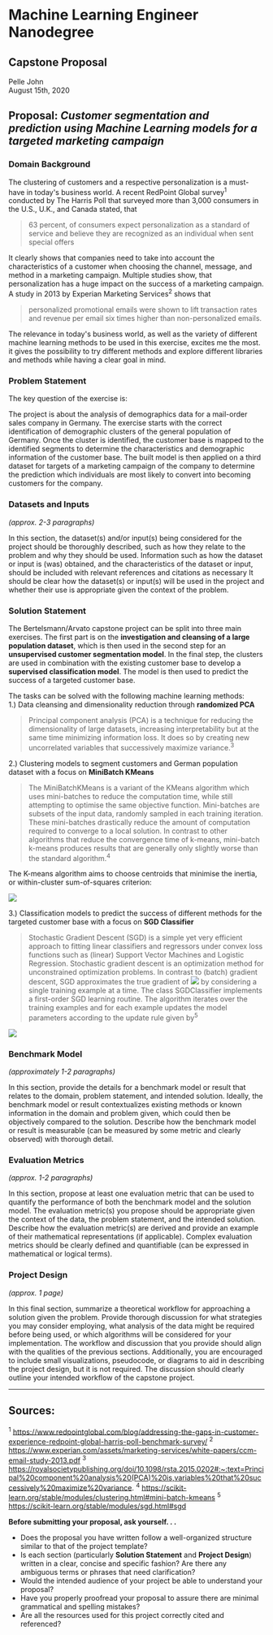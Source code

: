 
# Machine Learning Engineer Nanodegree
## Capstone Proposal
Pelle John</br>
August 15th, 2020

## Proposal: *Customer segmentation and prediction using Machine Learning models for a targeted marketing campaign*

### Domain Background

The clustering of customers and a respective personalization is a must-have in today's business world. A recent RedPoint Global survey<sup>1</sup> conducted by The Harris Poll that surveyed more than 3,000 consumers in the U.S., U.K., and Canada stated, that

> 63 percent, of consumers expect personalization as a standard of service and believe they are recognized as an individual when sent special offers

 It clearly shows that companies need to take into account the characteristics of a customer when choosing the channel, message, and method in a marketing campaign. Multiple studies show, that personalization has a 
 huge impact on the success of a marketing campaign. A study in 2013 by Experian Marketing Services<sup>2</sup> shows that
 
 > personalized promotional emails were shown to lift transaction rates and revenue per email six times higher than non-personalized emails.
 
 The relevance in today's business world, as well as the variety of different machine learning methods to be used in this exercise, excites me the most. it gives the possibility to try different methods and explore different libraries and methods while having a clear goal in mind. 
 
### Problem Statement

The key question of the exercise is:

The project is about the analysis of demographics data for a mail-order sales company in Germany. The exercise starts with the correct identification of demographic clusters of the general population of Germany. Once the cluster is identified,  the customer base is mapped to the identified segments to determine the characteristics and demographic information of the customer base. The built model is then applied on a third dataset for targets of a marketing campaign of the company to determine the prediction which individuals are most likely to convert into becoming customers for the company.

### Datasets and Inputs
_(approx. 2-3 paragraphs)_

In this section, the dataset(s) and/or input(s) being considered for the project should be thoroughly described, such as how they relate to the problem and why they should be used. Information such as how the dataset or input is (was) obtained, and the characteristics of the dataset or input, should be included with relevant references and citations as necessary It should be clear how the dataset(s) or input(s) will be used in the project and whether their use is appropriate given the context of the problem.

### Solution Statement

The Bertelsmann/Arvato capstone project can be split into three main exercises. The first part is on the <b>investigation and cleansing of a large population dataset</b>, which is then used in the second step for an <b>unsupervised customer segmentation model</b>. In the final step, the clusters are used in combination with the existing customer base to develop a <b>supervised classification model</b>. The model is then used to predict the success of a targeted customer base.

The tasks can be solved with the following machine learning methods:</br>
1.) Data cleansing and dimensionality reduction through <b>randomized PCA</b></br>
> Principal component analysis (PCA) is a technique for reducing the dimensionality of large datasets, increasing interpretability but at the same time minimizing information loss. It does so by creating new uncorrelated variables that successively maximize variance.<sup>3</sup>

2.) Clustering models to segment customers and German population dataset with a focus on <b>MiniBatch KMeans</b></br>
> The MiniBatchKMeans is a variant of the KMeans algorithm which uses mini-batches to reduce the computation time, while still attempting to optimise the same objective function. Mini-batches are subsets of the input data, randomly sampled in each training iteration. These mini-batches drastically reduce the amount of computation required to converge to a local solution. In contrast to other algorithms that reduce the convergence time of k-means, mini-batch k-means produces results that are generally only slightly worse than the standard algorithm.<sup>4</sup>

The K-means algorithm aims to choose centroids that minimise the inertia, or within-cluster sum-of-squares criterion:

 <img src="https://render.githubusercontent.com/render/math?math=\sum_{i=0}^{n}\min_{\mu_j \in C}(||x_i - \mu_j||^2)">

3.) Classification models to predict the success of different methods for the targeted customer base with a focus on <b>SGD Classifier</b>
> Stochastic Gradient Descent (SGD) is a simple yet very efficient approach to fitting linear classifiers and regressors under convex loss functions such as (linear) Support Vector Machines and Logistic Regression. Stochastic gradient descent is an optimization method for unconstrained optimization problems. In contrast to (batch) gradient descent, SGD approximates the true gradient of  <img src="https://render.githubusercontent.com/render/math?math=E(w,b)"> by considering a single training example at a time. The class SGDClassifier implements a first-order SGD learning routine. The algorithm iterates over the training examples and for each example updates the model parameters according to the update rule given by<sup>5</sup> 

 <img src="https://render.githubusercontent.com/render/math?math=w \leftarrow w - \eta \left[\alpha \frac{\partial R(w)}{\partial w} + \frac{\partial L(w^T x_i + b, y_i)}{\partial w}\right]">

### Benchmark Model
_(approximately 1-2 paragraphs)_

In this section, provide the details for a benchmark model or result that relates to the domain, problem statement, and intended solution. Ideally, the benchmark model or result contextualizes existing methods or known information in the domain and problem given, which could then be objectively compared to the solution. Describe how the benchmark model or result is measurable (can be measured by some metric and clearly observed) with thorough detail.

### Evaluation Metrics
_(approx. 1-2 paragraphs)_

In this section, propose at least one evaluation metric that can be used to quantify the performance of both the benchmark model and the solution model. The evaluation metric(s) you propose should be appropriate given the context of the data, the problem statement, and the intended solution. Describe how the evaluation metric(s) are derived and provide an example of their mathematical representations (if applicable). Complex evaluation metrics should be clearly defined and quantifiable (can be expressed in mathematical or logical terms).

### Project Design
_(approx. 1 page)_

In this final section, summarize a theoretical workflow for approaching a solution given the problem. Provide thorough discussion for what strategies you may consider employing, what analysis of the data might be required before being used, or which algorithms will be considered for your implementation. The workflow and discussion that you provide should align with the qualities of the previous sections. Additionally, you are encouraged to include small visualizations, pseudocode, or diagrams to aid in describing the project design, but it is not required. The discussion should clearly outline your intended workflow of the capstone project.

-----------

## Sources:
<sup>1</sup> https://www.redpointglobal.com/blog/addressing-the-gaps-in-customer-experience-redpoint-global-harris-poll-benchmark-survey/
<sup>2</sup> https://www.experian.com/assets/marketing-services/white-papers/ccm-email-study-2013.pdf
<sup>3</sup> https://royalsocietypublishing.org/doi/10.1098/rsta.2015.0202#:~:text=Principal%20component%20analysis%20(PCA)%20is,variables%20that%20successively%20maximize%20variance.
<sup>4</sup> https://scikit-learn.org/stable/modules/clustering.html#mini-batch-kmeans
<sup>5</sup> https://scikit-learn.org/stable/modules/sgd.html#sgd

**Before submitting your proposal, ask yourself. . .**

- Does the proposal you have written follow a well-organized structure similar to that of the project template?
- Is each section (particularly **Solution Statement** and **Project Design**) written in a clear, concise and specific fashion? Are there any ambiguous terms or phrases that need clarification?
- Would the intended audience of your project be able to understand your proposal?
- Have you properly proofread your proposal to assure there are minimal grammatical and spelling mistakes?
- Are all the resources used for this project correctly cited and referenced?


